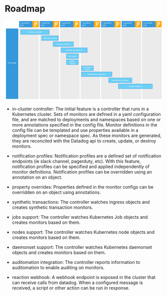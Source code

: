 # Roadmap
![Roadmap](static/roadmap.png)


- in-cluster controller: The initial feature is a controller that runs in a Kubernetes cluster.  Sets of monitors are defined in a yaml configuration file, and are matched to deployments and namespaces based on one or more annotations specified in the config file.  Monitor definitions in the config file can be templated and use properties available in a deployment spec or namespace spec.  As these monitors are generated, they are reconciled with the Datadog api to create, update, or destroy monitors.

- notification profiles: Notification profiles are a defined set of notification endpoints (ie slack channel, pagerduty, etc).  With this feature, notification profiles can be specified and applied independently of monitor definitions.  Notification profiles can be overridden using an annotation on an object.

- property overrides: Properties defined in the monitor configs can be overridden on an object using annotations.

- synthetic transactions: The controller watches ingress objects and creates synthetic transaction monitors.

- jobs support: The controller watches Kubernetes Job objects and creates monitors based on them.


- nodes support: The controller watches Kubernetes node objects and creates monitors based on them.

- daemonset support: The controller watches Kubernetes daemonset objects and creates monitors based on them.


- auditomation integration: The controller reports information to auditomation to enable auditing on monitors.

- reaction webhook: A webhook endpoint is exposed in the cluster that can receive calls from datadog.  When a configured message is received, a script or other action can be run in response.
